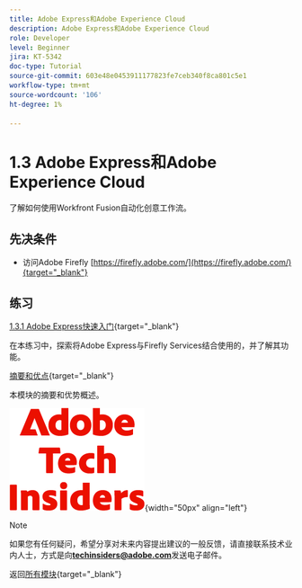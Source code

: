 ```yaml
---
title: Adobe Express和Adobe Experience Cloud
description: Adobe Express和Adobe Experience Cloud
role: Developer
level: Beginner
jira: KT-5342
doc-type: Tutorial
source-git-commit: 603e48e0453911177823fe7ceb340f8ca801c5e1
workflow-type: tm+mt
source-wordcount: '106'
ht-degree: 1%

---
```


# 1.3 Adobe Express和Adobe Experience Cloud

了解如何使用Workfront Fusion自动化创意工作流。

## 先决条件

- 访问Adobe Firefly [https://firefly.adobe.com/](https://firefly.adobe.com/){target="_blank"}

## 练习

[1.3.1 Adobe Express快速入门](./ex1.md){target="_blank"}

在本练习中，探索将Adobe Express与Firefly Services结合使用的，并了解其功能。

[摘要和优点](./summary.md){target="_blank"}

本模块的摘要和优势概述。

![技术内部人士](./../../../assets/images/techinsiders.png){width="50px" align="left"}

>[!NOTE]
>
>如果您有任何疑问，希望分享对未来内容提出建议的一般反馈，请直接联系技术业内人士，方式是向&#x200B;**techinsiders@adobe.com**&#x200B;发送电子邮件。

返回[所有模块](../../../overview.md){target="_blank"}
